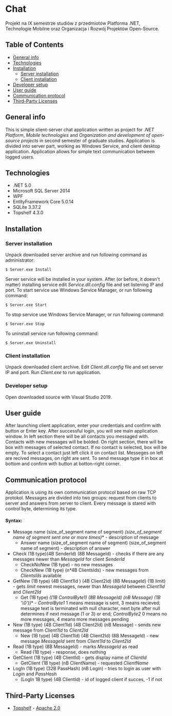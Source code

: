 # Chat
Projekt na IX semestrze studiów z przedmiotów Platforma .NET, Technologie Mobilne oraz Organizacja i Rozwój Projektów Open-Source.
## Table of Contents
- [General info](#general-info)
- [Technologies](#technologies)
- [Installation](#installation)
  - [Server installation](#server-installation)
  - [Client installation](#client-installation)
- [Developer setup](#developer-setup)
- [User guide](#user-guide)
- [Communication protocol](#communication-protocol)
- [Third-Party Licenses](#third-party-licenses) 
## General info
This is simple slient-server chat application written as project for *.NET Platform*, *Mobile technologies* and *Organization and development of open-source projects* in second semester of graduate studies.
Application is divided into server part, working as Windows Service, and client desktop application.
Application allows for simple text communication between logged users.
## Technologies
- .NET 5.0
- Microsoft SQL Server 2014
- WPF
- EntityFramework Core 5.0.14
- SQLite 3.37.2
- Topshelf 4.3.0
## Installation

### Server installation
Unpack downloaded server archive and run following command as administrator:
```
$ Server.exe Install
```
Server service will be installed in your system.
After (or before, it doesn't matter) installing service edit *Service.dll.config* file and set listening IP and port.
To start service use Windows Service Manager, or run following command:
```
$ Server.exe Start
```
To stop service use Windows Service Manager, or run following command:
```
$ Server.exe Stop
```
To uninstall service run following command:
```
$ Server.exe Uninstall
```
### Client installation
Unpack downloaded client archive.
Edit *Client.dll.config* file and set server IP and port.
Run *Client.exe* to run application.
### Developer setup
Open downloaded source with Visual Studio 2019.
## User guide
After launching client application, enter your credentials and confirm with button or Enter key.
After successful login, you will see main application window. In left section there will be all contacts you messaged with. Contacts with new messages will be bolded. On right section, there will be box with messages of selected contact. If no contact is selected, box will be empty. To select a contact just left click it on contact list. Messeges on left are recived messages, on right are sent. To send message type it in box at bottom and confirm with button at botton-right corner.
## Communication protocol
Application is using its own communication protocol based on raw TCP protokol. Messages are divided into two groups: request from clients to server and answers from server to client. Every message is stared with control byte, determining its type.
#### Syntax:
- Message name (size_of_segment name of segment) *(size_of_segment name of segment sent one or more times)*\* - description of message
  - Answer name (size_of_segment name of segment) (size_of_segment name of segment) - description of answer
- Check (1B type)(4B SenderId) (8B MessageId) - checks if there are any messages newer than *MessageId* for client *SenderId*
  - CheckNoNew (1B type) - no new messages
  - CheckNew (1B type) (n\*4B ClientsIds) - new messages from *ClientsIds* available
- GetNew (1B type) (4B Client1Id ) (4B Client2Id) (8B MessageId) (1B limit) - gets *limit* newest messages, newer than *MessageId* between *Client1Id* and *Client2Id*
  - Get (1B type) *((1B ControlByte1) (8B MessageId) (nB Message) (1B '\0'))*\* - *ControlByte1* 1 means message is sent, 3 means recieved; message text is terminated with null character, next byte after null determines if next message (1 or 3) or end; *ControlByte2* 0 means no more messages, 4 means more messages pending
- New (1B type) (4B Client1Id) (4B Client2Id) (nB Message) - sends new message from *Client1Id* to *Client2Id* 
  - New (1B type) (4B Client1Id) (4B Client2Id) (8B MessageId) - new message *MessageId* sent from *Client1Id* to *Client2Id* 
- Read (1B type) (8B MessageId) - marks *MessageId* as read
  - Read (1B type) - response, does nothing
- GetClient (1B type) (4B ClientId) - gets display name of *ClientId*
  - GetClient (1B type) (nB ClientName) - requested *ClientName*
- LogIn (1B type) (32B PassHash) (nB Login) - tries to login as user with *Login* and *PassHash*
  - (LogIn 1B type) (4B ClientId) - id of logged client if succes, -1 if not
 ## Third-Party Licenses
 - [Topshelf](http://topshelf-project.com/) - [Apache 2.0](https://github.com/Topshelf/Topshelf/blob/develop/LICENSE)
